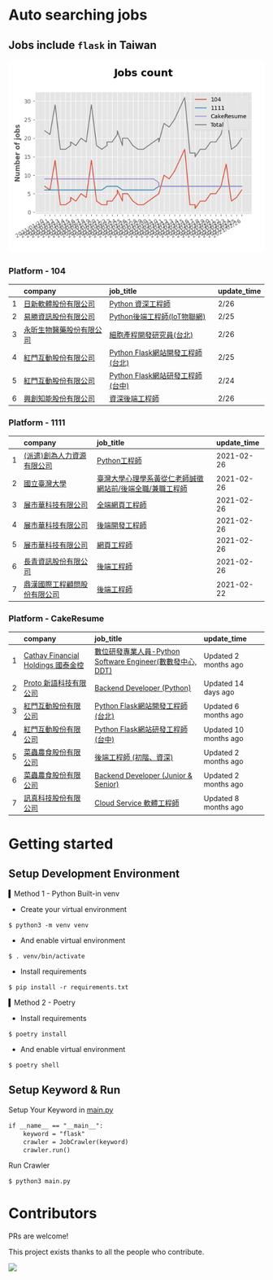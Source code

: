 # Auto searching jobs

## Jobs include `flask` in Taiwan 

 ![image](./doc/plot_img.jpg)


### Platform - 104


|    | company                                                                              | job_title                                                                                | update_time   |
|---:|:-------------------------------------------------------------------------------------|:-----------------------------------------------------------------------------------------|:--------------|
|  1 | [日新軟體股份有限公司](https://www.104.com.tw/company/oi77qwg?jobsource=jolist_a_relevance)    | [Python 資深工程師](https://www.104.com.tw/job/6yfn5?jobsource=jolist_a_relevance)            | 2/26          |
|  2 | [易勝資訊股份有限公司](https://www.104.com.tw/company/1a2x6bj8og?jobsource=jolist_a_relevance) | [Python後端工程師(IoT物聯網)](https://www.104.com.tw/job/76vbt?jobsource=jolist_a_relevance)     | 2/25          |
|  3 | [永昕生物醫藥股份有限公司](https://www.104.com.tw/company/5xfw7xk?jobsource=2018indexpoc)        | [細胞產程開發研究員(台北)](https://www.104.com.tw/job/6ujnv?jobsource=2018indexpoc)                 | 2/26          |
|  4 | [紅門互動股份有限公司](https://www.104.com.tw/company/oh4m67k?jobsource=jolist_a_relevance)    | [Python Flask網站開發工程師(台北)](https://www.104.com.tw/job/6xtfl?jobsource=jolist_a_relevance) | 2/25          |
|  5 | [紅門互動股份有限公司](https://www.104.com.tw/company/oh4m67k?jobsource=jolist_a_relevance)    | [Python Flask網站研發工程師(台中)](https://www.104.com.tw/job/6kf9h?jobsource=jolist_a_relevance) | 2/24          |
|  6 | [興創知能股份有限公司](https://www.104.com.tw/company/1a2x6bkhkb?jobsource=2018indexpoc)       | [資深後端工程師](https://www.104.com.tw/job/73gmp?jobsource=2018indexpoc)                       | 2/26          |

### Platform - 1111


|    | company                                                  | job_title                                                              | update_time   |
|---:|:---------------------------------------------------------|:-----------------------------------------------------------------------|:--------------|
|  1 | [(派遣)創為人力資源有限公司](https://www.1111.com.tw/corp/72531811/) | [Python工程師](https://www.1111.com.tw/job/91178382/)                     | 2021-02-26    |
|  2 | [國立臺灣大學](https://www.1111.com.tw/corp/54510630/)         | [臺灣大學心理學系黃從仁老師誠徵網站前/後端全職/兼職工程師](https://www.1111.com.tw/job/92210744/) | 2021-02-26    |
|  3 | [展市華科技有限公司](https://www.1111.com.tw/corp/72520572/)      | [全端網頁工程師](https://www.1111.com.tw/job/91503317/)                       | 2021-02-26    |
|  4 | [展市華科技有限公司](https://www.1111.com.tw/corp/72520572/)      | [後端開發工程師](https://www.1111.com.tw/job/92133533/)                       | 2021-02-26    |
|  5 | [展市華科技有限公司](https://www.1111.com.tw/corp/72520572/)      | [網頁工程師](https://www.1111.com.tw/job/91605448/)                         | 2021-02-26    |
|  6 | [長青資訊股份有限公司](https://www.1111.com.tw/corp/71694811/)     | [後端工程師](https://www.1111.com.tw/job/85012186/)                         | 2021-02-26    |
|  7 | [鼎漢國際工程顧問股份有限公司](https://www.1111.com.tw/corp/51468466/) | [後端工程師](https://www.1111.com.tw/job/85884563/)                         | 2021-02-22    |

### Platform - CakeResume


|    | company                                                                               | job_title                                                                                                                           | update_time           |
|---:|:--------------------------------------------------------------------------------------|:------------------------------------------------------------------------------------------------------------------------------------|:----------------------|
|  1 | [Cathay Financial Holdings 國泰金控](https://www.cakeresume.com/companies/cathayholdings) | [數位研發專業人員-Python Software Engineer(數數發中心, DDT)](https://www.cakeresume.com/companies/cathayholdings/jobs/f5c69a)                    | Updated 2 months ago  |
|  2 | [Proto 新語科技有限公司](https://www.cakeresume.com/companies/proto-cx)                       | [Backend Developer (Python)](https://www.cakeresume.com/companies/proto-cx/jobs/backend-developer-python)                           | Updated 14 days ago   |
|  3 | [紅門互動股份有限公司](https://www.cakeresume.com/companies/eagleeye-5332f1)                    | [Python Flask網站開發工程師(台北)](https://www.cakeresume.com/companies/eagleeye-5332f1/jobs/python-flask-web-development-engineer-taipei)   | Updated 6 months ago  |
|  4 | [紅門互動股份有限公司](https://www.cakeresume.com/companies/eagleeye-5332f1)                    | [Python Flask網站研發工程師(台中)](https://www.cakeresume.com/companies/eagleeye-5332f1/jobs/python-flask-website-r-amp-d-engineer-taichung) | Updated 10 months ago |
|  5 | [菜蟲農食股份有限公司](https://www.cakeresume.com/companies/tsaitung)                           | [後端工程師 (初階、資深)](https://www.cakeresume.com/companies/tsaitung/jobs/back-end-engineer-initial-senior)                                | Updated 2 months ago  |
|  6 | [菜蟲農食股份有限公司](https://www.cakeresume.com/companies/tsaitung)                           | [Backend Developer (Junior & Senior)](https://www.cakeresume.com/companies/tsaitung/jobs/backend-developer-junior-senior)           | Updated 2 months ago  |
|  7 | [訊真科技股份有限公司](https://www.cakeresume.com/companies/truetel)                            | [Cloud Service 軟體工程師](https://www.cakeresume.com/companies/truetel/jobs/cloud-service-software-engineer)                            | Updated 8 months ago  |



# Getting started
## Setup Development Environment
▍Method 1 - Python Built-in venv

- Create your virtual environment
```
$ python3 -m venv venv
```
- And enable virtual environment
```
$ . venv/bin/activate
```
- Install requirements
```
$ pip install -r requirements.txt 
```

▍Method 2 - Poetry
- Install requirements
```
$ poetry install
```
- And enable virtual environment
```
$ poetry shell
```

## Setup Keyword & Run

Setup Your Keyword in [main.py](./main.py#L88)
```
if __name__ == "__main__":
    keyword = "flask"
    crawler = JobCrawler(keyword)
    crawler.run()
```

Run Crawler
```
$ python3 main.py
```

# Contributors
PRs are welcome!

This project exists thanks to all the people who contribute.

<a href="https://github.com/hsuanchi/auto-search-flask-job/graphs/contributors">
  <img src="https://contrib.rocks/image?repo=hsuanchi/auto-search-flask-job"/>
</a>
